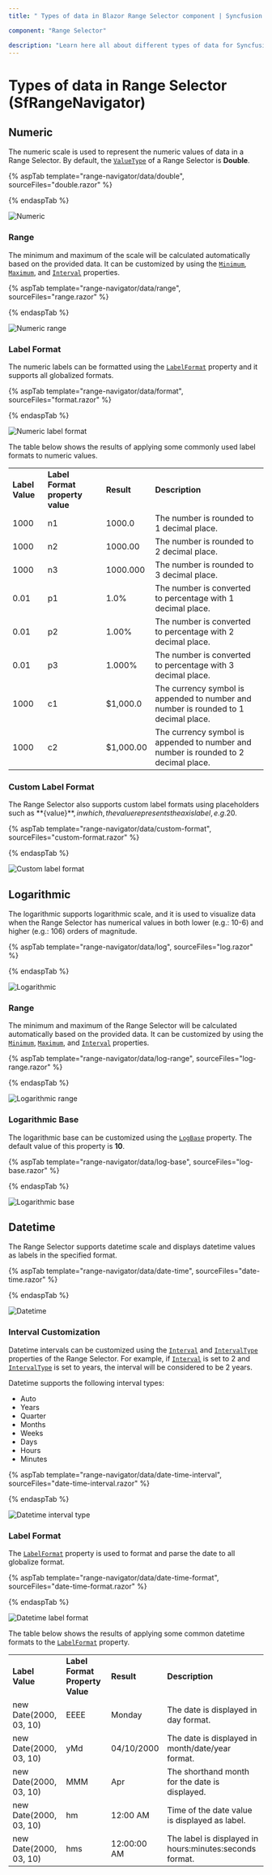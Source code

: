 ```yaml
---
title: " Types of data in Blazor Range Selector component | Syncfusion "

component: "Range Selector"

description: "Learn here all about different types of data for Syncfusion Blazor Range Selector (SfRangeNavigator) component and more."
---
```


<!-- markdownlint-disable MD036 -->

# Types of data in Range Selector (SfRangeNavigator)

## Numeric

The numeric scale is used to represent the numeric values of data in a Range Selector. By default, the [`ValueType`](https://help.syncfusion.com/cr/blazor/Syncfusion.Blazor.Charts.SfRangeNavigator.html#Syncfusion_Blazor_Charts_SfRangeNavigator_ValueType) of a Range Selector is **Double**.

{% aspTab template="range-navigator/data/double", sourceFiles="double.razor" %}

{% endaspTab %}

![Numeric](images/data/double.png)

### Range

The minimum and maximum of the scale will be calculated automatically based on the provided data. It can be customized by using the [`Minimum`](https://help.syncfusion.com/cr/blazor/Syncfusion.Blazor.Charts.SfRangeNavigator.html#Syncfusion_Blazor_Charts_SfRangeNavigator_Minimum), [`Maximum`](https://help.syncfusion.com/cr/blazor/Syncfusion.Blazor.Charts.SfRangeNavigator.html#Syncfusion_Blazor_Charts_SfRangeNavigator_Maximum), and [`Interval`](https://help.syncfusion.com/cr/blazor/Syncfusion.Blazor.Charts.SfRangeNavigator.html#Syncfusion_Blazor_Charts_SfRangeNavigator_Interval) properties.

{% aspTab template="range-navigator/data/range", sourceFiles="range.razor" %}

{% endaspTab %}

![Numeric range](images/data/numeric-range.png)

### Label Format

The numeric labels can be formatted using the [`LabelFormat`](https://help.syncfusion.com/cr/blazor/Syncfusion.Blazor.Charts.SfRangeNavigator.html#Syncfusion_Blazor_Charts_SfRangeNavigator_LabelFormat) property and it supports all globalized formats.

{% aspTab template="range-navigator/data/format", sourceFiles="format.razor" %}

{% endaspTab %}

![Numeric label format](images/data/format.png)

The table below shows the results of applying some commonly used label formats to numeric values.

<!-- markdownlint-disable MD033 -->
<table>
<tr>
<td><b>Label Value</b></td>
<td><b>Label Format property value</b></td>
<td><b>Result </b></td>
<td><b>Description </b></td>
</tr>
<tr>
<td>1000</td>
<td>n1</td>
<td>1000.0</td>
<td>The number is rounded to 1 decimal place.</td>
</tr>
<tr>
<td>1000</td>
<td>n2</td>
<td>1000.00</td>
<td>The number is rounded to 2 decimal place.</td>
</tr>
<tr>
<td>1000</td>
<td>n3</td>
<td>1000.000</td>
<td>The number is rounded to 3 decimal place.</td>
</tr>
<tr>
<td>0.01</td>
<td>p1</td>
<td>1.0%</td>
<td>The number is converted to percentage with 1 decimal place.</td>
</tr>
<tr>
<td>0.01</td>
<td>p2</td>
<td>1.00%</td>
<td>The number is converted to percentage with 2 decimal place.</td>
</tr>
<tr>
<td>0.01</td>
<td>p3</td>
<td>1.000%</td>
<td>The number is converted to percentage with 3 decimal place.</td>
</tr>
<tr>
<td>1000</td>
<td>c1</td>
<td>$1,000.0</td>
<td>The currency symbol is appended to number and number is rounded to 1 decimal place.</td>
</tr>
<tr>
<td>1000</td>
<td>c2</td>
<td>$1,000.00</td>
<td>The currency symbol is appended to number and number is rounded to 2 decimal place.</td>
</tr>
</table>

### Custom Label Format

The Range Selector also supports custom label formats using placeholders such as **{value}$**, in which, the value represents the axis label, e.g. 20$.

{% aspTab template="range-navigator/data/custom-format", sourceFiles="custom-format.razor" %}

{% endaspTab %}

![Custom label format](images/data/custom-format.png)

## Logarithmic

<!-- markdownlint-disable MD033 -->

The logarithmic supports logarithmic scale, and it is used to visualize data when the Range Selector has numerical values in both lower (e.g.: 10-6) and higher (e.g.: 106) orders of magnitude.

{% aspTab template="range-navigator/data/log", sourceFiles="log.razor" %}

{% endaspTab %}

![Logarithmic](images/data/log.png)

### Range

The minimum and maximum of the Range Selector will be calculated automatically based on the provided data. It can be customized by using the [`Minimum`](https://help.syncfusion.com/cr/blazor/Syncfusion.Blazor.Charts.SfRangeNavigator.html#Syncfusion_Blazor_Charts_SfRangeNavigator_Minimum), [`Maximum`](https://help.syncfusion.com/cr/blazor/Syncfusion.Blazor.Charts.SfRangeNavigator.html#Syncfusion_Blazor_Charts_SfRangeNavigator_Maximum), and [`Interval`](https://help.syncfusion.com/cr/blazor/Syncfusion.Blazor.Charts.SfRangeNavigator.html#Syncfusion_Blazor_Charts_SfRangeNavigator_Interval) properties.

{% aspTab template="range-navigator/data/log-range", sourceFiles="log-range.razor" %}

{% endaspTab %}

![Logarithmic range](images/data/log-range.png)

### Logarithmic Base

The logarithmic base can be customized using the [`LogBase`](https://help.syncfusion.com/cr/blazor/Syncfusion.Blazor.Charts.SfRangeNavigator.html#Syncfusion_Blazor_Charts_SfRangeNavigator_LogBase) property. The default value of this property is **10**.

{% aspTab template="range-navigator/data/log-base", sourceFiles="log-base.razor" %}

{% endaspTab %}

![Logarithmic base](images/data/log-base.png)

## Datetime

The Range Selector supports datetime scale and displays datetime values as labels in the specified format.

{% aspTab template="range-navigator/data/date-time", sourceFiles="date-time.razor" %}

{% endaspTab %}

![Datetime](images/data/datetime.png)

### Interval Customization

Datetime intervals can be customized using the [`Interval`](https://help.syncfusion.com/cr/blazor/Syncfusion.Blazor.Charts.SfRangeNavigator.html#Syncfusion_Blazor_Charts_SfRangeNavigator_Interval) and [`IntervalType`](https://help.syncfusion.com/cr/blazor/Syncfusion.Blazor.Charts.SfRangeNavigator.html#Syncfusion_Blazor_Charts_SfRangeNavigator_IntervalType) properties of the Range Selector.
For example, if [`Interval`](https://help.syncfusion.com/cr/blazor/Syncfusion.Blazor.Charts.SfRangeNavigator.html#Syncfusion_Blazor_Charts_SfRangeNavigator_Interval) is set to 2 and [`IntervalType`](https://help.syncfusion.com/cr/blazor/Syncfusion.Blazor.Charts.SfRangeNavigator.html#Syncfusion_Blazor_Charts_SfRangeNavigator_IntervalType) is set to years, the interval will be considered to be 2 years.

Datetime supports the following interval types:
* Auto
* Years
* Quarter
* Months
* Weeks
* Days
* Hours
* Minutes

{% aspTab template="range-navigator/data/date-time-interval", sourceFiles="date-time-interval.razor" %}

{% endaspTab %}

![Datetime interval type](images/data/datetime-interval.png)

### Label Format

The [`LabelFormat`](https://help.syncfusion.com/cr/blazor/Syncfusion.Blazor.Charts.SfRangeNavigator.html#Syncfusion_Blazor_Charts_SfRangeNavigator_LabelFormat) property is used to format and parse the date to all globalize format.

{% aspTab template="range-navigator/data/date-time-format", sourceFiles="date-time-format.razor" %}

{% endaspTab %}

![Datetime label format](images/data/datetime-format.png)

The table below shows the results of applying some common datetime formats to the [`LabelFormat`]((https://help.syncfusion.com/cr/blazor/Syncfusion.Blazor.Charts.SfRangeNavigator.html#Syncfusion_Blazor_Charts_SfRangeNavigator_LabelFormat)) property.

<!-- markdownlint-disable MD033 -->
<table>
<tr>
<td><b>Label Value</b></td>
<td><b>Label Format Property Value</b></td>
<td><b>Result </b></td>
<td><b>Description </b></td>
</tr>
<tr>
<td>new Date(2000, 03, 10)</td>
<td>EEEE</td>
<td>Monday</td>
<td>The date is displayed in day format.</td>
</tr>
<tr>
<td>new Date(2000, 03, 10)</td>
<td>yMd</td>
<td>04/10/2000</td>
<td>The date is displayed in month/date/year format.</td>
</tr>
<tr>
<td>new Date(2000, 03, 10)</td>
<td> MMM </td>
<td>Apr</td>
<td>The shorthand month for the date is displayed.</td>
</tr>
<tr>
<td>new Date(2000, 03, 10)</td>
<td>hm</td>
<td>12:00 AM</td>
<td>Time of the date value is displayed as label.</td>
</tr>
<tr>
<td>new Date(2000, 03, 10)</td>
<td>hms</td>
<td>12:00:00 AM</td>
<td>The label is displayed in hours:minutes:seconds format.</td>
</tr>
</table>
